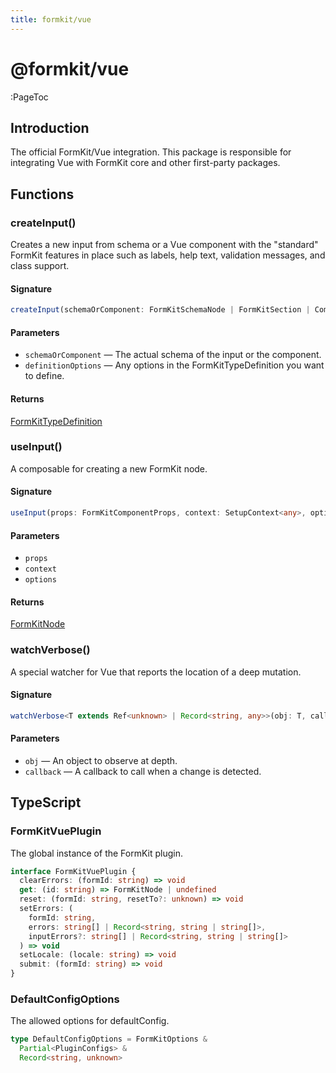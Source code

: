 ```yaml
---
title: formkit/vue
---
```


# @formkit/vue

:PageToc

## Introduction

The official FormKit/Vue integration. This package is responsible for integrating Vue with FormKit core and other first-party packages.

## Functions

### createInput()

Creates a new input from schema or a Vue component with the "standard" FormKit features in place such as labels, help text, validation messages, and class support.

#### Signature

```typescript
createInput(schemaOrComponent: FormKitSchemaNode | FormKitSection | Component, definitionOptions?: Partial<FormKitTypeDefinition>): FormKitTypeDefinition;
```

#### Parameters

- `schemaOrComponent` — The actual schema of the input or the component.
- `definitionOptions` — Any options in the FormKitTypeDefinition you want to define.

#### Returns

[FormKitTypeDefinition](/api-reference/formkit-core#formkittypedefinition)

### useInput()

A composable for creating a new FormKit node.

#### Signature

```typescript
useInput(props: FormKitComponentProps, context: SetupContext<any>, options?: FormKitOptions): FormKitNode;
```

#### Parameters

- `props`
- `context`
- `options`

#### Returns

[FormKitNode](/api-reference/formkit-core#formkitnode)

### watchVerbose()

A special watcher for Vue that reports the location of a deep mutation.

#### Signature

```typescript
watchVerbose<T extends Ref<unknown> | Record<string, any>>(obj: T, callback: (keypath: string[], value?: unknown, obj?: T) => void): void;
```

#### Parameters

- `obj` — An object to observe at depth.
- `callback` — A callback to call when a change is detected.

## TypeScript

### FormKitVuePlugin

The global instance of the FormKit plugin.

```typescript
interface FormKitVuePlugin {
  clearErrors: (formId: string) => void
  get: (id: string) => FormKitNode | undefined
  reset: (formId: string, resetTo?: unknown) => void
  setErrors: (
    formId: string,
    errors: string[] | Record<string, string | string[]>,
    inputErrors?: string[] | Record<string, string | string[]>
  ) => void
  setLocale: (locale: string) => void
  submit: (formId: string) => void
}
```

### DefaultConfigOptions

The allowed options for defaultConfig.

```typescript
type DefaultConfigOptions = FormKitOptions &
  Partial<PluginConfigs> &
  Record<string, unknown>
```
